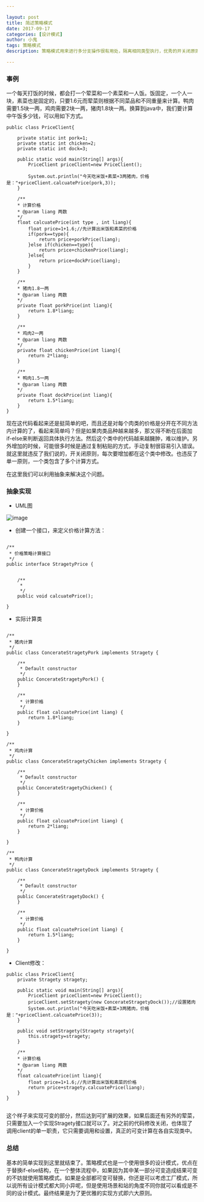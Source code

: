 ```yaml
---

layout: post
title: 简述策略模式
date: 2017-09-17
categories: [设计模式]
author: 小鬼
tags: 策略模式
description: 策略模式用来进行多分支操作很有用处，隔离相同类型执行，优秀的开关闭原则符合模式

---
```


### 事例

一个每天打饭的时候，都会打一个荤菜和一个素菜和一人饭。饭固定，一个人一块，素菜也是固定的，只要1.6元而荤菜则根据不同菜品和不同重量来计算。鸭肉需要1.5块一两，鸡肉需要2块一两，猪肉1.8块一两。换算到java中，我们要计算中午饭多少钱，可以用如下方式。

```
public class PriceClient{
    
    private static int pork=1;
    private static int chicken=2;
    private static int dock=3;

    public static void main(String[] args){
        PriceClient priceClient=new PriceClient();
        
        System.out.println("今天吃米饭+素菜+3两猪肉，价格是："+priceClient.calcuatePrice(pork,3));
    }
    
    /**
    * 计算价格
    * @param liang 两数
    */
    float calcuatePrice(int type , int liang){
        float price=1+1.6;//先计算出米饭和素菜的价格
        if(pork==type){
            return price+porkPrice(liang);
        }else if(chicken==type){
            return price+chickenPrice(liang);
        }else{
            return price+dockPrice(liang);
        }
    }
    
    /**
    * 猪肉1.8一两
    * @param liang 两数
    */
    private float porkPrice(int liang){
        return 1.8*liang;
    }
    
    /**
    * 鸡肉2一两
    * @param liang 两数
    */
    private float chickenPrice(int liang){
        return 2*liang;
    }
    
    /**
    * 鸭肉1.5一两
    * @param liang 两数
    */
    private float dockPrice(int liang){
        return 1.5*liang;
    }
}

```

现在这代码看起来还是挺简单的吧，而且还是对每个肉类的价格是分开在不同方法内计算的了，看起来简单吗？但是如果肉类品种越来越多，那又得不断在后面加if-else来判断返回具体执行方法。然后这个类中的代码越来越臃肿，难以维护。另外增加的时候，可能很多时候是通过复制粘贴的方式，手动复制很容易引入错误。
就这里就违反了我们说的，开关闭原则，每次要增加都在这个类中修改。也违反了单一原则，一个类包含了多个计算方式。

在这里我们可以利用抽象来解决这个问题。

### 抽象实现

* UML图

![image](http://owfb8j78q.bkt.clouddn.com/Stragety.png)


* 创建一个接口，来定义价格计算方法：

```

/**
 * 价格策略计算接口
 */
public interface StragetyPrice {


    /**
     * 
     */
    public void calcuatePrice();

}
```
* 实际计算类

```

/**
 * 猪肉计算
 */
public class ConcerateStragetyPork implements Stragety {

    /**
     * Default constructor
     */
    public ConcerateStragetyPork() {
    }

    /**
     * 计算价格
     */
    public float calcuatePrice(int liang) {
        return 1.8*liang;
    }

}

/**
 * 鸡肉计算
 */
public class ConcerateStragetyChicken implements Stragety {

    /**
     * Default constructor
     */
    public ConcerateStragetyChicken() {
    }

    /**
     * 计算价格
     */
    public float calcuatePrice(int liang) {
        return 2*liang;
    }

}

/**
 * 鸭肉计算
 */
public class ConcerateStragetyDock implements Stragety {

    /**
     * Default constructor
     */
    public ConcerateStragetyDock() {
    }

    /**
     * 计算价格
     */
    public float calcuatePrice(int liang) {
        return 1.5*liang;
    }

}

```

* Client修改：

```
public class PriceClient{
    private Stragety stragety;

    public static void main(String[] args){
        PriceClient priceClient=new PriceClient();
        priceClient.setStragety(new ConcerateStragetyDock());//设置猪肉
        System.out.println("今天吃米饭+素菜+3两猪肉，价格是："+priceClient.calcuatePrice(3));
    }
    
    public void setStragety(Stragety stragety){
        this.stragety=stragety;
    }
    
    /**
    * 计算价格
    * @param liang 两数
    */
    float calcuatePrice(int liang){
        float price=1+1.6;//先计算出米饭和素菜的价格
        return price+stragety.calcuatePrice(liang);
    }
}
    
```

这个样子来实现可变的部分，然后达到可扩展的效果，如果后面还有另外的荤菜，只需要加入一个实现Stragety接口就可以了。对之前的代码修改关闭，也体现了调用client的单一职责，它只需要调用和设置，真正的可变计算在各自实现类中。

### 总结

基本的简单实现到这里就结束了。策略模式也是一个使用很多的设计模式，优点在于替换if-else结构，在一个整体流程中，如果因为其中某一部分可变造成结果可变的不妨就使用策略模式。如果是全部都可变可替换，你还是可以考虑工厂模式，所以说所有设计模式都大同小异呢，但是使用场景和站的角度不同你就可以看成是不同的设计模式。最终结果是为了更优雅的实现方式即六大原则。